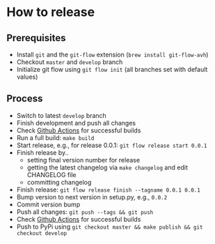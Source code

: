# How to release

## Prerequisites

- Install `git` and the `git-flow` extension (`brew install git-flow-avh`)
- Checkout `master` and `develop` branch
- Initialize git flow using `git flow init` (all branches set with default values)

## Process

- Switch to latest `develop` branch
- Finish development and push all changes
- Check [Github Actions](https://github.com/BastiTee/pype-cli/actions) for successful builds
- Run a full build: `make build`
- Start release, e.g., for release 0.0.1: `git flow release start 0.0.1`
- Finish release by..
  - setting final version number for release
  - getting the latest changelog via `make changelog` and edit CHANGELOG file
  - committing changelog
- Finish release: `git flow release finish --tagname 0.0.1 0.0.1`
- Bump version to next version in setup.py, e.g., `0.0.2`
- Commit version bump
- Push all changes: `git push --tags && git push`
- Check [Github Actions](https://github.com/BastiTee/pype-cli/actions) for successful builds
- Push to PyPi using `git checkout master && make publish && git checkout develop`
